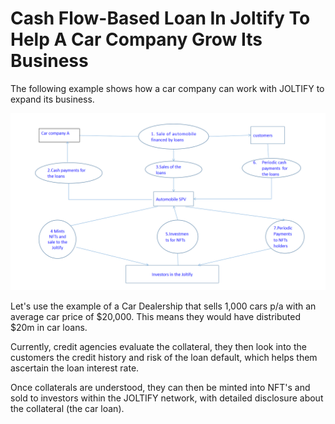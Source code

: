 # Cash Flow-Based Loan In Joltify To Help A Car Company Grow Its Business

The following example shows how a car company can work with JOLTIFY to expand its business.

![](../.gitbook/assets/pic-carloan.png)

Let's use the example of a Car Dealership that sells 1,000 cars p/a with an average car price of $20,000. This means they would have distributed $20m in car loans.&#x20;

Currently, credit agencies evaluate the collateral, they then look into the customers the credit history and risk of the loan default, which helps them ascertain the loan interest rate.&#x20;

Once collaterals are understood, they can then be minted into NFT's and sold to investors within the JOLTIFY network, with detailed disclosure about the collateral (the car loan).



